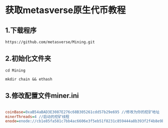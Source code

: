 
# 获取metasverse原生代币教程


## 1.下载程序

``
https://github.com/metasverse/Mining.git
``

## 2.初始化文件夹
``
cd Mining
``

``
mkdir chain && ethash
``

## 3.修改配置文件miner.ini


```ini

coinBase=0xaB54aBAD3E3087E276c68B305261cdd57b29e695 //修改为你的挖矿地址
minerThreads=4 //启动的挖矿线程
enode=enode://cb1e85fa581c7bb4ac6606e3f5eb51f8231c859444a8b393f2f4b8e9b1533abf9c0bf5b2bb2c9bc78468aac855718f9faab81ea8fe6ea0112bf2aa81021d2f63@106.52.241.128:8087

```
